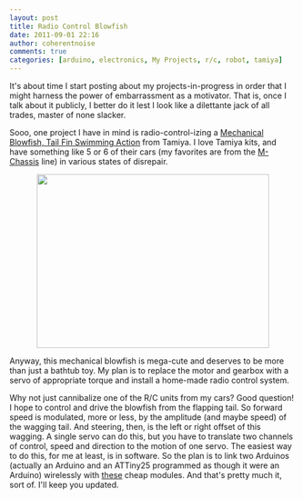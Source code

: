 ```yaml
---
layout: post
title: Radio Control Blowfish
date: 2011-09-01 22:16
author: coherentnoise
comments: true
categories: [arduino, electronics, My Projects, r/c, robot, tamiya]
---
```

<p>It's about time I start posting about my projects-in-progress in order that I might harness the power of embarrassment as a motivator. That is, once I talk about it publicly, I better do it lest I look like a dilettante jack of all trades, master of none slacker.</p>
<p>Sooo, one project I have in mind is radio-control-izing a <a title="Mechanical Blowfish from Tamiya" href="http://www.tamiya.com/english/products/71114blowfish/index.htm" target="_blank">Mechanical Blowfish, Tail Fin Swimming Action</a> from Tamiya. I love Tamiya kits, and have something like 5 or 6 of their cars (my favorites are from the <a title="M-Chassis Cars at Tamiya" href="http://www.tamiyausa.com/product/category.php?sub-id=36350" target="_blank">M-Chassis</a> line) in various states of disrepair.</p>
<p style="text-align:center;"><a href="http://www.tamiya.com/english/products/71114blowfish/index.htm"><img class="size-full wp-image-283 aligncenter" title="Mechanical Blowfish" src="http://squishyrobot.files.wordpress.com/2011/09/top.jpg" alt="" width="408" height="306" /></a></p>
<p>Anyway, this mechanical blowfish is mega-cute and deserves to be more than just a bathtub toy. My plan is to replace the motor and gearbox with a servo of appropriate torque and install a home-made radio control system.</p>
<p>Why not just cannibalize one of the R/C units from my cars? Good question! I hope to control and drive the blowfish from the flapping tail. So forward speed is modulated, more or less, by the amplitude (and maybe speed) of the wagging tail. And steering, then, is the left or right offset of this wagging. A single servo can do this, but you have to translate two channels of control, speed and direction to the motion of one servo. The easiest way to do this, for me at least, is in software. So the plan is to link two Arduinos (actually an Arduino and an ATTiny25 programmed as though it were an Arduino) wirelessly with <a title="Cheap Wireless Module at Sparkfun" href="http://www.sparkfun.com/products/8945" target="_blank">these</a> cheap modules. And that's pretty much it, sort of. I'll keep you updated.</p>

